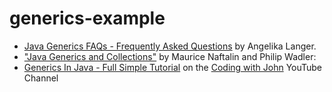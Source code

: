 # generics-example

- [Java Generics FAQs - Frequently Asked Questions](http://www.angelikalanger.com/GenericsFAQ/JavaGenericsFAQ.html) by Angelika Langer.
- ["Java Generics and Collections"](/pdf/Maurice_Naftalin_and_Philip_Wadler-Java_Generics_and_Collections-EN.pdf) by Maurice Naftalin and Philip Wadler: 
- [Generics In Java - Full Simple Tutorial](https://youtu.be/K1iu1kXkVoA?si=rQtiuRp-ACL5pehE) on the [Coding with John](https://www.youtube.com/@CodingWithJohn) YouTube Channel
